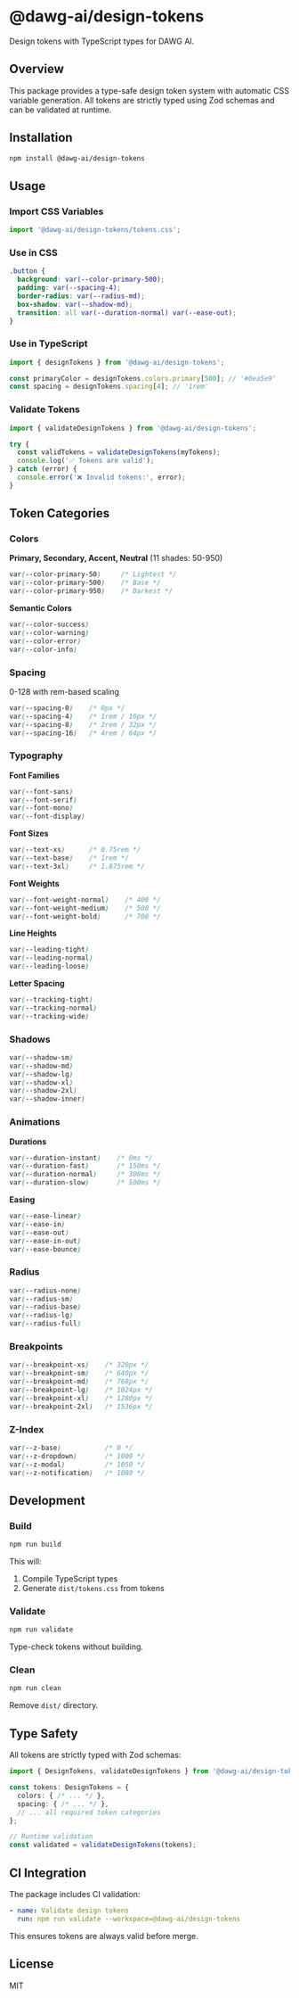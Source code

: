 # @dawg-ai/design-tokens

Design tokens with TypeScript types for DAWG AI.

## Overview

This package provides a type-safe design token system with automatic CSS variable generation. All tokens are strictly typed using Zod schemas and can be validated at runtime.

## Installation

```bash
npm install @dawg-ai/design-tokens
```

## Usage

### Import CSS Variables

```typescript
import '@dawg-ai/design-tokens/tokens.css';
```

### Use in CSS

```css
.button {
  background: var(--color-primary-500);
  padding: var(--spacing-4);
  border-radius: var(--radius-md);
  box-shadow: var(--shadow-md);
  transition: all var(--duration-normal) var(--ease-out);
}
```

### Use in TypeScript

```typescript
import { designTokens } from '@dawg-ai/design-tokens';

const primaryColor = designTokens.colors.primary[500]; // '#0ea5e9'
const spacing = designTokens.spacing[4]; // '1rem'
```

### Validate Tokens

```typescript
import { validateDesignTokens } from '@dawg-ai/design-tokens';

try {
  const validTokens = validateDesignTokens(myTokens);
  console.log('✅ Tokens are valid');
} catch (error) {
  console.error('❌ Invalid tokens:', error);
}
```

## Token Categories

### Colors

**Primary, Secondary, Accent, Neutral** (11 shades: 50-950)
```css
var(--color-primary-50)     /* Lightest */
var(--color-primary-500)    /* Base */
var(--color-primary-950)    /* Darkest */
```

**Semantic Colors**
```css
var(--color-success)
var(--color-warning)
var(--color-error)
var(--color-info)
```

### Spacing

0-128 with rem-based scaling
```css
var(--spacing-0)    /* 0px */
var(--spacing-4)    /* 1rem / 16px */
var(--spacing-8)    /* 2rem / 32px */
var(--spacing-16)   /* 4rem / 64px */
```

### Typography

**Font Families**
```css
var(--font-sans)
var(--font-serif)
var(--font-mono)
var(--font-display)
```

**Font Sizes**
```css
var(--text-xs)      /* 0.75rem */
var(--text-base)    /* 1rem */
var(--text-3xl)     /* 1.875rem */
```

**Font Weights**
```css
var(--font-weight-normal)    /* 400 */
var(--font-weight-medium)    /* 500 */
var(--font-weight-bold)      /* 700 */
```

**Line Heights**
```css
var(--leading-tight)
var(--leading-normal)
var(--leading-loose)
```

**Letter Spacing**
```css
var(--tracking-tight)
var(--tracking-normal)
var(--tracking-wide)
```

### Shadows

```css
var(--shadow-sm)
var(--shadow-md)
var(--shadow-lg)
var(--shadow-xl)
var(--shadow-2xl)
var(--shadow-inner)
```

### Animations

**Durations**
```css
var(--duration-instant)    /* 0ms */
var(--duration-fast)       /* 150ms */
var(--duration-normal)     /* 300ms */
var(--duration-slow)       /* 500ms */
```

**Easing**
```css
var(--ease-linear)
var(--ease-in)
var(--ease-out)
var(--ease-in-out)
var(--ease-bounce)
```

### Radius

```css
var(--radius-none)
var(--radius-sm)
var(--radius-base)
var(--radius-lg)
var(--radius-full)
```

### Breakpoints

```css
var(--breakpoint-xs)    /* 320px */
var(--breakpoint-sm)    /* 640px */
var(--breakpoint-md)    /* 768px */
var(--breakpoint-lg)    /* 1024px */
var(--breakpoint-xl)    /* 1280px */
var(--breakpoint-2xl)   /* 1536px */
```

### Z-Index

```css
var(--z-base)           /* 0 */
var(--z-dropdown)       /* 1000 */
var(--z-modal)          /* 1050 */
var(--z-notification)   /* 1080 */
```

## Development

### Build

```bash
npm run build
```

This will:
1. Compile TypeScript types
2. Generate `dist/tokens.css` from tokens

### Validate

```bash
npm run validate
```

Type-check tokens without building.

### Clean

```bash
npm run clean
```

Remove `dist/` directory.

## Type Safety

All tokens are strictly typed with Zod schemas:

```typescript
import { DesignTokens, validateDesignTokens } from '@dawg-ai/design-tokens';

const tokens: DesignTokens = {
  colors: { /* ... */ },
  spacing: { /* ... */ },
  // ... all required token categories
};

// Runtime validation
const validated = validateDesignTokens(tokens);
```

## CI Integration

The package includes CI validation:

```yaml
- name: Validate design tokens
  run: npm run validate --workspace=@dawg-ai/design-tokens
```

This ensures tokens are always valid before merge.

## License

MIT
